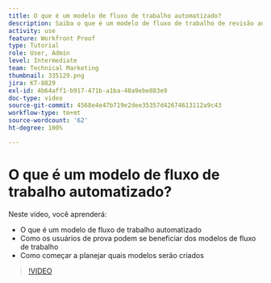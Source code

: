 ```yaml
---
title: O que é um modelo de fluxo de trabalho automatizado?
description: Saiba o que é um modelo de fluxo de trabalho de revisão automatizado e como os usuários de provas podem se beneficiar deles. Comece planejando quais modelos serão criados.
activity: use
feature: Workfront Proof
type: Tutorial
role: User, Admin
level: Intermediate
team: Technical Marketing
thumbnail: 335129.png
jira: KT-8829
exl-id: 4b64aff1-b917-471b-a1ba-40a9ebe883e9
doc-type: video
source-git-commit: 4568e4e47b719e2dee35357d42674613112a9c43
workflow-type: tm+mt
source-wordcount: '62'
ht-degree: 100%

---
```


# O que é um modelo de fluxo de trabalho automatizado?

Neste vídeo, você aprenderá:

* O que é um modelo de fluxo de trabalho automatizado
* Como os usuários de prova podem se beneficiar dos modelos de fluxo de trabalho
* Como começar a planejar quais modelos serão criados

>[!VIDEO](https://video.tv.adobe.com/v/335129/?quality=12&learn=on&enablevpops)

<!--
Learn More Icon
Automated workflow overview
Create and manage Automated Workflow templates
Configure a proof
-->
